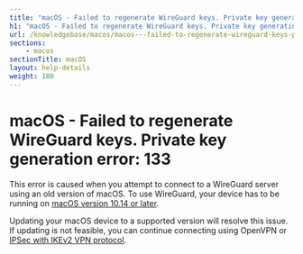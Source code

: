 ```yaml
---
title: "macOS - Failed to regenerate WireGuard keys. Private key generation error: 133 - IVPN Help"
h1: "macOS - Failed to regenerate WireGuard keys. Private key generation error: 133"
url: /knowledgebase/macos/macos---failed-to-regenerate-wireguard-keys-private-key-generation-error-133/
sections:
    - macos
sectionTitle: macOS
layout: help-details
weight: 180
---
```

# macOS - Failed to regenerate WireGuard keys. Private key generation error: 133

This error is caused when you attempt to connect to a WireGuard server using an old version of macOS. To use WireGuard, your device has to be running on [macOS version 10.14 or later](https://apps.apple.com/us/app/wireguard/id1451685025?mt=12).

Updating your macOS device to a supported version will resolve this issue. If updating is not feasible, you can continue connecting using OpenVPN or [IPSec with IKEv2 VPN protocol](/setup/macos-ipsec-with-ikev2/).
